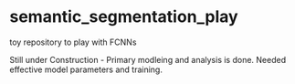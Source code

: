 # semantic_segmentation_play
toy repository to play with FCNNs

Still under Construction - Primary modleing and analysis is done. Needed effective model parameters and training. 
